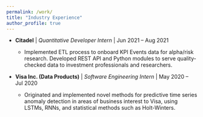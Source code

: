 ```yaml
---
permalink: /work/
title: "Industry Experience"
author_profile: true
---
```

- **Citadel** &#124; *Quantitative Developer Intern* &#124; Jun 2021 – Aug 2021
    - Implemented ETL process to onboard KPI Events data for alpha/risk research. Developed REST API and Python modules to serve quality-checked data to investment professionals and researchers.

- **Visa Inc. (Data Products)** &#124; *Software Engineering Intern* &#124; May 2020 – Jul 2020
    - Originated and implemented novel methods for predictive time series anomaly detection in areas of business interest to Visa, using LSTMs, RNNs, and statistical methods such as Holt-Winters.
